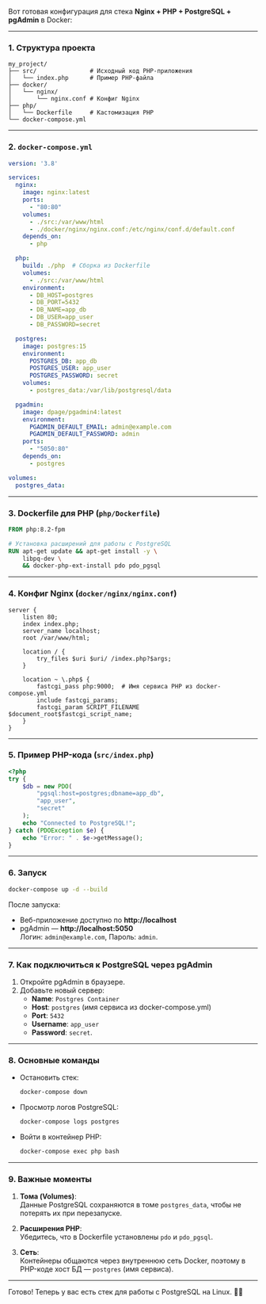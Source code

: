 Вот готовая конфигурация для стека **Nginx + PHP + PostgreSQL + pgAdmin** в Docker:

---

### **1. Структура проекта**
```
my_project/
├── src/               # Исходный код PHP-приложения
│   └── index.php      # Пример PHP-файла
├── docker/
│   └── nginx/
│       └── nginx.conf # Конфиг Nginx
├── php/
│   └── Dockerfile     # Кастомизация PHP
└── docker-compose.yml
```

---

### **2. `docker-compose.yml`**
```yaml
version: '3.8'

services:
  nginx:
    image: nginx:latest
    ports:
      - "80:80"
    volumes:
      - ./src:/var/www/html
      - ./docker/nginx/nginx.conf:/etc/nginx/conf.d/default.conf
    depends_on:
      - php

  php:
    build: ./php  # Сборка из Dockerfile
    volumes:
      - ./src:/var/www/html
    environment:
      - DB_HOST=postgres
      - DB_PORT=5432
      - DB_NAME=app_db
      - DB_USER=app_user
      - DB_PASSWORD=secret

  postgres:
    image: postgres:15
    environment:
      POSTGRES_DB: app_db
      POSTGRES_USER: app_user
      POSTGRES_PASSWORD: secret
    volumes:
      - postgres_data:/var/lib/postgresql/data

  pgadmin:
    image: dpage/pgadmin4:latest
    environment:
      PGADMIN_DEFAULT_EMAIL: admin@example.com
      PGADMIN_DEFAULT_PASSWORD: admin
    ports:
      - "5050:80"
    depends_on:
      - postgres

volumes:
  postgres_data:
```

---

### **3. Dockerfile для PHP (`php/Dockerfile`)**
```dockerfile
FROM php:8.2-fpm

# Установка расширений для работы с PostgreSQL
RUN apt-get update && apt-get install -y \
    libpq-dev \
    && docker-php-ext-install pdo pdo_pgsql
```

---

### **4. Конфиг Nginx (`docker/nginx/nginx.conf`)**
```nginx
server {
    listen 80;
    index index.php;
    server_name localhost;
    root /var/www/html;

    location / {
        try_files $uri $uri/ /index.php?$args;
    }

    location ~ \.php$ {
        fastcgi_pass php:9000;  # Имя сервиса PHP из docker-compose.yml
        include fastcgi_params;
        fastcgi_param SCRIPT_FILENAME $document_root$fastcgi_script_name;
    }
}
```

---

### **5. Пример PHP-кода (`src/index.php`)**
```php
<?php
try {
    $db = new PDO(
        "pgsql:host=postgres;dbname=app_db",
        "app_user",
        "secret"
    );
    echo "Connected to PostgreSQL!";
} catch (PDOException $e) {
    echo "Error: " . $e->getMessage();
}
```

---

### **6. Запуск**
```bash
docker-compose up -d --build
```

После запуска:
- Веб-приложение доступно по **http://localhost**
- pgAdmin — **http://localhost:5050**  
  Логин: `admin@example.com`, Пароль: `admin`.

---

### **7. Как подключиться к PostgreSQL через pgAdmin**
1. Откройте pgAdmin в браузере.
2. Добавьте новый сервер:
   - **Name**: `Postgres Container`
   - **Host**: `postgres` (имя сервиса из docker-compose.yml)
   - **Port**: `5432`
   - **Username**: `app_user`
   - **Password**: `secret`.

---

### **8. Основные команды**
- Остановить стек:  
  ```bash
  docker-compose down
  ```
- Просмотр логов PostgreSQL:  
  ```bash
  docker-compose logs postgres
  ```
- Войти в контейнер PHP:  
  ```bash
  docker-compose exec php bash
  ```

---

### **9. Важные моменты**
1. **Тома (Volumes)**:  
   Данные PostgreSQL сохраняются в томе `postgres_data`, чтобы не потерять их при перезапуске.

2. **Расширения PHP**:  
   Убедитесь, что в Dockerfile установлены `pdo` и `pdo_pgsql`.

3. **Сеть**:  
   Контейнеры общаются через внутреннюю сеть Docker, поэтому в PHP-коде хост БД — `postgres` (имя сервиса).

---

Готово! Теперь у вас есть стек для работы с PostgreSQL на Linux. 🐘🚀